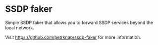 # SSDP faker

Simple SSDP faker that allows you to forward SSDP services beyond the local network.

Visit https://github.com/petrknap/ssdp-faker for more information.

